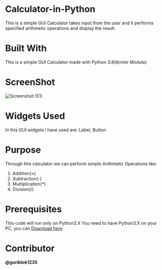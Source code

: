 # Calculator-in-Python
This is a simple GUI Calculator takes input from the user and it performs specified arithmetic operations and display the result.
# Built With
This is a simple GUI Calculator made with Python 3.8(tkinter Module)
# ScreenShot
![Screenshot (51)](https://github.com/goriblok1235/Calculator-in-Python/assets/89899253/1de989c5-1302-4048-a0a0-d9263708d080)
# Widgets Used
In this GUI widgets i have used are: Label, Button
# Purpose
Through this calculator we can perform simple Arithmetic Operations like:
1. Addition(+)
2. Subtraction(-)
3. Multiplication(*)
4. Division(/)
# Prerequisites
This code will run only on Python3.X
You need to have Python3.X on your PC, you can [Download here](https://www.python.org/downloads/)
# Contributor
  #### @goriblok1235
